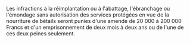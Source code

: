Les infractions à la réimplantation ou à l'abattage,
l'ébranchage ou l'émondage sans autorisation des services protégées en
vue de la nourriture de bétails seront punies d'une amende de 20 000 à
200 000 Francs et d'un emprisonnement de deux mois à deux ans ou de
l'une de ces deux peines seulement.